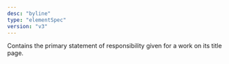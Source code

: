 ```yaml
---
desc: "byline"
type: "elementSpec"
version: "v3"
---
```


Contains the primary statement of responsibility given for a work on its title
page.